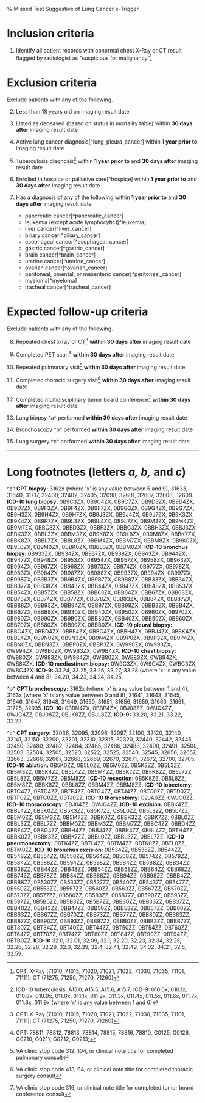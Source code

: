% Missed Test Suggestive of Lung Cancer e-Trigger


# Inclusion criteria

1. Identify all patient records with abnormal chest X-Ray or CT result
flagged by radiologist as "suspicious for malignancy"[^1]




# Exclusion criteria

Exclude patients with any of the following.

2. Less than 18 years old on imaging result date

3. Listed as deceased (based on status in
mortality table) within **30 days after** imaging result date

4. Active lung cancer
diagnosis[^lung_pleura_cancer] within **1 year prior to** imaging
result date

5. Tuberculosis diagnosis[^4] within **1
year prior to** and **30 days after** imaging result date

6. Enrolled in hospice or palliative
care[^hospice] within **1 year prior to** and **30 days after**
imaging result date

7. Has a diagnosis of any of the following within **1 year prior to**
and **30 days after** imaging result date

    - pancreatic cancer[^pancreatic_cancer]
    - leukemia (except acute lymphocytic)[^leukemia]
    - liver cancer[^liver_cancer]
    - biliary cancer[^biliary_cancer]
    - esophageal cancer[^esophageal_cancer]
    - gastric cancer[^gastric_cancer]
    - brain cancer[^brain_cancer]
    - uterine cancer[^uterine_cancer]
    - ovarian cancer[^ovarian_cancer]
    - peritoneal, omental, or mesenteric cancer[^peritoneal_cancer]
    - myeloma[^myeloma]
    - tracheal cancer[^tracheal_cancer]




# Expected follow-up criteria

Exclude patients with any of the following.

8. Repeated chest x-ray or CT[^1]
**within 30 days after** imaging result date

9. Completed PET scan[^18] **within 30
days after** imaging result date

10. Repeated pulmonary visit[^19]
**within 30 days after** imaging result date

11. Completed thoracic surgery visit[^20]
**within 30 days after** imaging result date

12. Completed multidisciplinary tumor
board conference[^21] **within 30 days after** imaging result date

13. Lung biopsy ^a^ performed **within
30 days after** imaging result date

14. Bronchoscopy ^b^ performed **within
30 days after** imaging result date

15. Lung surgery ^c^ performed **within
30 days after** imaging result date




----




[^1]: CPT: X-Ray (71010, 71015, 71020, 71021, 71022, 71030, 71035,
71101, 71111); CT (71275, 71250, 71270, 71260)

[^4]: ICD-10 tuberculosis: A15.0, A15.5, A15.6, A15.7; ICD-9: 010.0x,
010.1x, 010.8x, 010.9x, 011.0x, 011.1x, 011.2x, 011.3x, 011.4x,
011.5x, 011.6x, 011.7x, 011.8x, 011.9x (where 'x' is any value between
1 and 6)

[^18]: CPT: 78811, 78812, 78813, 78814, 78815, 78816, 78810, G0125,
G0126, G0210, G0211, G0212, G0213; 

[^19]: VA clinic stop code 312, 104, or clinical note title
for completed pulmonary consult

[^20]: VA clinic stop code 413, 64, or clinical note title
for completed thoracic surgery consult

[^21]: VA clinic stop code 316, or clinical note title
for completed tumor board conference consult

# Long footnotes (letters *a, b,* and *c*)

^a^ **CPT biopsy:** 3162x (where 'x' is any value between 5 and 9),
31633, 31640, 31717, 32400, 32402, 32405, 32098, 32601, 32607, 32608,
32609. **ICD-10 lung biopsy:** 0B9C3ZX, 0B9C4ZX, 0B9C7ZX, 0B9D3ZX,
0B9D4ZX, 0B9D7ZX, 0B9F3ZX, 0B9F4ZX, 0B9F7ZX, 0B9G3ZX, 0B9G4ZX,
0B9G7ZX, 0B9H3ZX, 0B9H4ZX, 0B9H7ZX, 0B9J3ZX, 0B9J4ZX, 0B9J7ZX,
0B9K3ZX, 0B9K4ZX, 0B9K7ZX, 0B9L3ZX, 0B9L4ZX, 0B9L7ZX, 0B9M3ZX,
0B9M4ZX, 0B9M7ZX, 0BBC3ZX, 0BBD3ZX, 0BBF3ZX, 0BBG3ZX, 0BBH3ZX,
0BBJ3ZX, 0BBK3ZX, 0BBL3ZX, 0BBM3ZX, 0B9K8ZX, 0B9L8ZX, 0B9M8ZX,
0BBK7ZX, 0BBK8ZX, 0BBL7ZX, 0BBL8ZX, 0BBM4ZX, 0BBM7ZX, 0BBM8ZX,
0B9K0ZX, 0B9L0ZX, 0B9M0ZX, 0BBK0ZX, 0BBL0ZX, 0BBM0ZX. **ICD-10
bronchus biopsy:** 0B933ZX, 0B934ZX, 0B937ZX, 0B938ZX, 0B943ZX,
0B944ZX, 0B947ZX, 0B948ZX, 0B953ZX, 0B954ZX, 0B957ZX, 0B958ZX,
0B963ZX, 0B964ZX, 0B967ZX, 0B968ZX, 0B973ZX, 0B974ZX, 0B977ZX,
0B978ZX, 0B983ZX, 0B984ZX, 0B987ZX, 0B988ZX, 0B993ZX, 0B994ZX,
0B997ZX, 0B998ZX, 0B9B3ZX, 0B9B4ZX, 0B9B7ZX, 0B9B8ZX, 0BB33ZX,
0BB34ZX, 0BB37ZX, 0BB38ZX, 0BB43ZX, 0BB44ZX, 0BB47ZX, 0BB48ZX,
0BB53ZX, 0BB54ZX, 0BB57ZX, 0BB58ZX, 0BB63ZX, 0BB64ZX, 0BB67ZX,
0BB68ZX, 0BB73ZX, 0BB74ZX, 0BB77ZX, 0BB78ZX, 0BB83ZX, 0BB84ZX,
0BB87ZX, 0BB88ZX, 0BB93ZX, 0BB94ZX, 0BB97ZX, 0BB98ZX, 0BBB3ZX,
0BBB4ZX, 0BBB7ZX, 0BBB8ZX, 0B930ZX, 0B940ZX, 0B950ZX, 0B960ZX,
0B970ZX, 0B980ZX, 0B990ZX, 0B9B0ZX, 0BB30ZX, 0BB40ZX, 0BB50ZX,
0BB60ZX, 0BB70ZX, 0BB80ZX, 0BB90ZX, 0BBB0ZX. **ICD-10 pleural
biopsy:** 0BBC4ZX, 0BBD4ZX, 0BBF4ZX, 0BBG4ZX, 0BBH4ZX, 0BBJ4ZX,
0BBK4ZX, 0BBL4ZX, 0B9N0ZX, 0B9N3ZX, 0B9N4ZX, 0B9P0ZX, 0B9P3ZX,
0B9P4ZX, 0BBN0ZX, 0BBN3ZX, 0BBP0ZX, 0BBP3ZX, 0W990ZX, 0W993ZX,
0W994ZX, 0W9B0ZX, 0W9B3ZX, 0W9B4ZX. **ICD-10 chest biopsy:** 0W980ZX,
0W983ZX, 0W984ZX, 0WB80ZX, 0WB83ZX, 0WB84ZX, 0WB8XZX. **ICD-10
mediastinum biopsy:** 0W9C3ZX, 0W9C4ZX, 0WBC3ZX, 0WBC4ZX. **ICD-9:**
33.24, 33.25, 33.26, 33.27, 33.28 (where 'x' is any value between 4
and 8), 34.20, 34.23, 34.24, 34.25.

^b^ **CPT bronchoscopy:** 3162x (where 'x' is any value between 1
and 4), 3163x (where 'x' is any value between 0 and 8), 31641, 31643,
31645, 31646, 31647, 31648, 31649, 31650, 31651, 31656, 31659, 31660,
31661, 31725, 32035. **ICD-10:** 0BBN4ZX, 0BBP4ZX, 0BJ08ZZ, 0WJQ4ZZ,
0WJC4ZZ, 0BJ08ZZ, 0BJK8ZZ, 0BJL8ZZ. **ICD-9:** 33.20, 33.21, 33.22,
33.23.

^c^ **CPT surgery:** 32036, 32095, 32096, 32097, 32100, 32120,
32140, 32141, 32150, 32200, 32201, 32310, 32315, 32320, 32440, 32442,
32445, 32450, 32480, 32482, 32484, 32485, 32486, 32488, 32490, 32491,
32500, 32503, 32504, 32505, 32520, 32522, 32525, 32540, 32545, 32656,
32657, 32663, 32666, 32667, 32668, 32669, 32670, 32671, 32672, 32700,
32705. **ICD-10 ablation:** 0B5K0ZZ, 0B5L0ZZ, 0B5M0ZZ, 0B5K3ZZ,
0B5L3ZZ, 0B5M3ZZ, 0B5K4ZZ, 0B5L4ZZ, 0B5M4ZZ, 0B5K7ZZ, 0B5K8ZZ,
0B5L7ZZ, 0B5L8ZZ, 0B5M7ZZ, 0B5M8ZZ. **ICD-10 resection:** 0B5K8ZZ,
0B5L8ZZ, 0B5M8ZZ, 0BBK8ZZ, 0BBL8ZZ, 0BBM4ZZ, 0BBM8ZZ. **ICD-10
lobectomy:** 0BTC4ZZ, 0BTD4ZZ, 0BTF4ZZ, 0BTG4ZZ, 0BTJ4ZZ, 0BTC0ZZ,
0BTD0ZZ, 0BTF0ZZ, 0BTG0ZZ, 0BTJ0ZZ. **ICD-10 thoracotomy:** 02JA0ZZ,
0WJC0ZZ. **ICD-10 thoracoscopy:** 0BJ04ZZ, 0WJQ4ZZ. **ICD-10
excision:** 0BBK4ZZ, 0BBL4ZZ, 0B5K0ZZ, 0B5K3ZZ, 0B5K7ZZ, 0B5L0ZZ,
0B5L3ZZ, 0B5L7ZZ, 0B5M0ZZ, 0B5M3ZZ, 0B5M7ZZ, 0BBK0ZZ, 0BBK3ZZ,
0BBK7ZZ, 0BBL0ZZ, 0BBL3ZZ, 0BBL7ZZ, 0BBM0ZZ, 0BBM3ZZ, 0BBM7ZZ,
0BBC4ZZ, 0BBD4ZZ, 0BBF4ZZ, 0BBG4ZZ, 0BBH4ZZ, 0BBJ4ZZ, 0BBK4ZZ,
0BBL4ZZ, 0BTH4ZZ, 0BBK0ZZ, 0BBK3ZZ, 0BBK7ZZ, 0BBL0ZZ, 0BBL3ZZ,
0BBL7ZZ. **ICD-10 pneumonectomy:** 0BTK4ZZ, 0BTL4ZZ, 0BTM4ZZ. 0BTK0ZZ,
0BTL0ZZ, 0BTM0ZZ. **ICD-10 bronchus excision:** 0B534ZZ, 0B538ZZ,
0B544ZZ, 0B548ZZ, 0B554ZZ, 0B558ZZ, 0B564ZZ, 0B568ZZ, 0B574ZZ,
0B578ZZ, 0B584ZZ, 0B588ZZ, 0B594ZZ, 0B598ZZ, 0B5B4ZZ, 0B5B8ZZ,
0BB34ZZ, 0BB38ZZ, 0BB44ZZ, 0BB48ZZ, 0BB54ZZ, 0BB58ZZ, 0BB64ZZ,
0BB68ZZ, 0BB74ZZ, 0BB78ZZ, 0BB84ZZ, 0BB88ZZ, 0BB94ZZ, 0BB98ZZ,
0BBB4ZZ, 0BBB8ZZ, 0B530ZZ, 0B533ZZ, 0B537ZZ, 0B540ZZ, 0B543ZZ,
0B547ZZ, 0B550ZZ, 0B553ZZ, 0B557ZZ, 0B560ZZ, 0B563ZZ, 0B567ZZ,
0B570ZZ, 0B573ZZ, 0B577ZZ, 0B580ZZ, 0B583ZZ, 0B587ZZ, 0B590ZZ,
0B593ZZ, 0B597ZZ, 0B5B0ZZ, 0B5B3ZZ, 0B5B7ZZ, 0BB30ZZ, 0BB33ZZ,
0BB37ZZ, 0BB40ZZ, 0BB43ZZ, 0BB47ZZ, 0BB50ZZ, 0BB53ZZ, 0BB57ZZ,
0BB60ZZ, 0BB63ZZ, 0BB67ZZ, 0BB70ZZ, 0BB73ZZ, 0BB77ZZ, 0BB80ZZ,
0BB83ZZ, 0BB87ZZ, 0BB90ZZ, 0BB93ZZ, 0BB97ZZ, 0BBB0ZZ, 0BBB3ZZ,
0BBB7ZZ, 0BT30ZZ, 0BT34ZZ, 0BT40ZZ, 0BT44ZZ, 0BT50ZZ, 0BT54ZZ,
0BT60ZZ, 0BT64ZZ, 0BT70ZZ, 0BT74ZZ, 0BT80ZZ, 0BT84ZZ, 0BT90ZZ,
0BT94ZZ, 0BTB0ZZ. **ICD-9:** 32.0, 32.01, 32.09, 32.1, 32.20, 32.23,
32.34, 32.25, 32.26, 32.28, 32.29, 32.3, 32.39, 32.4, 32.41, 32.49,
34.02, 34.21, 32.5, 32.59.

